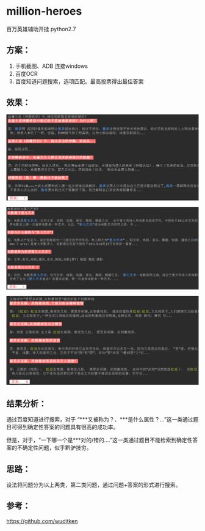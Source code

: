# million-heroes
百万英雄辅助开挂  python2.7 

## 方案：

1. 手机截图、ADB 连接windows
2. 百度OCR
3. 百度知道问题搜索，选项匹配。最高投票得出最佳答案

## 效果：

 ![result1](result\result1.png)



![result2](result\result2.png)



![result3](result\result3.png)



## 结果分析：

通过百度知道进行搜索，对于 “\*\*\*又被称为？、\*\*\*是什么属性？...”这一类通过题目可得到确定性答案的问题具有很高的成功率。

但是，对于，“一下哪一个是\*\*\*对的/错的....”这一类通过题目不能检索到确定性答案的不确定性问题，似乎黔驴技穷。

## 思路：

设法将问题分为以上两类，第二类问题，通过问题+答案的形式进行搜索。

## 参考：

https://github.com/wuditken

